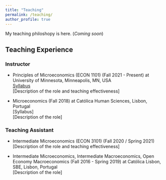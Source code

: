 ```yaml
---
title: "Teaching"
permalink: /teaching/
author_profile: true
---
```


My teaching philoshopy is here. (_Coming soon_)

## Teaching Experience

### Instructor

- Principles of Microeconomics (ECON 1101) (Fall 2021 - Present) at University of Minnesota, Minneapolis, MN, USA\
  [Syllabus](/assets/teaching/syllabi/Syllabus_Fall2023.pdf) \
  [Description of the role and teaching effectiveness]

- Microeconomics (Fall 2018) at Católica Human Sciences, Lisbon, Portugal\
  [Syllabus] \
  [Description of the role]

### Teaching Assistant

- Intermediate Microeconomics (ECON 3101) (Fall 2020 / Spring 2021) \
  [Description of the role and teaching effectiveness]

- Intermediate Microeconomics, Intermediate Macroeconomics, Open Economy Macroeconomics (Fall 2016 - Spring 2019) at Católica Lisbon, SBE, Lisbon, Portugal\
  [Description of the role]

